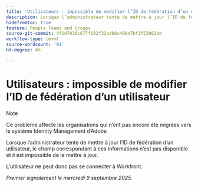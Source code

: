 ```yaml
---
title: 'Utilisateurs : impossible de modifier l’ID de fédération d’un utilisateur'
description: Lorsque l’administrateur tente de mettre à jour l’ID de fédération d’un utilisateur, le champ correspondant à ces informations n’est pas disponible et il est impossible de le mettre à jour.
hidefromtoc: true
feature: People Teams and Groups
source-git-commit: 4f1d7936c677f102f32a4b6c480a7bf3f53962bd
workflow-type: tm+mt
source-wordcount: '91'
ht-degree: 4%

---
```



# Utilisateurs : impossible de modifier l’ID de fédération d’un utilisateur

>[!NOTE]
>
>Ce problème affecte les organisations qui n’ont pas encore été migrées vers le système Identity Management d’Adobe

Lorsque l’administrateur tente de mettre à jour l’ID de fédération d’un utilisateur, le champ correspondant à ces informations n’est pas disponible et il est impossible de le mettre à jour.

L’utilisateur ne peut donc pas se connecter à Workfront.

_Premier signalement le mercredi 9 septembre 2025._
